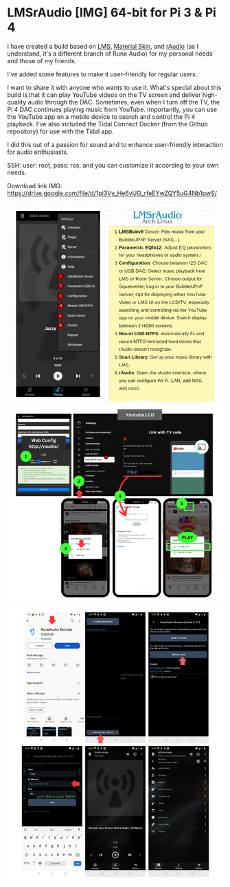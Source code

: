 # LMSrAudio [IMG] 64-bit for Pi 3 & Pi 4


I have created a build based on [LMS](https://forums.slimdevices.com/forum/user-forums/logitech-media-server), [Material Skin](https://github.com/CDrummond/lms-material), and [rAudio](https://github.com/rern/rAudio) (as I understand, it's a different branch of Rune Audio) for my personal needs and those of my friends.

I've added some features to make it user-friendly for regular users.

I want to share it with anyone who wants to use it. What's special about this build is that it can play YouTube videos on the TV screen and deliver high-quality audio through the DAC. Sometimes, even when I turn off the TV, the Pi 4 DAC continues playing music from YouTube. Importantly, you can use the YouTube app on a mobile device to search and control the Pi 4 playback. I've also included the Tidal Connect Docker (from the Github repository) for use with the Tidal app.

I did this out of a passion for sound and to enhance user-friendly interaction for audio enthusiasts.

SSH: user: root, pass: ros, and you can customize it according to your own needs.


Download link IMG:
https://drive.google.com/file/d/1pi3Vy_He6vUO_rfeEYwZQY5uG4Nb1pwS/

![Screenshot](LMSrAudio-menu.png)

![Screenshot](https://raw.githubusercontent.com/lovehifi/addraudio/main/play-ytube.png)

![Screenshot](https://raw.githubusercontent.com/lovehifi/addraudio/main/App_RuneAudio.jpg)
